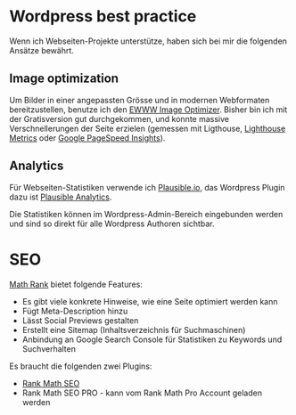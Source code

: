 # Wordpress best practice

Wenn ich Webseiten-Projekte unterstütze, haben sich bei mir die folgenden Ansätze bewährt.

## Image optimization

Um Bilder in einer angepassten Grösse und in modernen Webformaten bereitzustellen, benutze ich den [EWWW Image Optimizer](https://wordpress.org/plugins/ewww-image-optimizer/). Bisher bin ich mit der Gratisversion gut durchgekommen, und konnte massive Verschnellerungen der Seite erzielen (gemessen mit Ligthouse, [Lighthouse Metrics](https://lighthouse-metrics.com/app/tompluess/measure) oder [Google PageSpeed Insights](https://pagespeed.web.dev/?hl=de)).

## Analytics

Für Webseiten-Statistiken verwende ich [Plausible.io](https://plausible.io/docs/wordpress-integration), das Wordpress Plugin dazu ist [Plausible Analytics](https://wordpress.org/plugins/plausible-analytics/).

Die Statistiken können im Wordpress-Admin-Bereich eingebunden werden und sind so direkt für alle Wordpress Authoren sichtbar.

# SEO

[Math Rank](https://rankmath.com) bietet folgende Features:

* Es gibt viele konkrete Hinweise, wie eine Seite optimiert werden kann
* Fügt Meta-Description hinzu
* Lässt Social Previews gestalten
* Erstellt eine Sitemap (Inhaltsverzeichnis für Suchmaschinen)
* Anbindung an Google Search Console für Statistiken zu Keywords und Suchverhalten

Es braucht die folgenden zwei Plugins:

* [Rank Math SEO](https://de.wordpress.org/plugins/seo-by-rank-math/)
* Rank Math SEO PRO - kann vom Rank Math Pro Account geladen werden